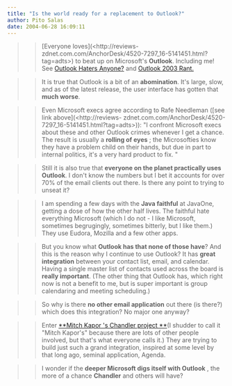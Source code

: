```yaml
---
title: "Is the world ready for a replacement to Outlook?"
author: Pito Salas
date: 2004-06-28 16:09:11
---
```


>>

>> [Everyone loves](<http://reviews-
zdnet.com.com/AnchorDesk/4520-7297_16-5141451.html?tag=adts>) to beat up on
Microsoft's **Outlook**. Including me! See [Outlook Haters
Anyone?](</weblogs/archives/000396.html>) and [Outlook 2003
Rant.](</weblogs/archives/000373.html>)

>>

>> It is true that Outlook is a bit of an **abomination**. It's large, slow,
and as of the latest release, the user interface has gotten that **much
worse**.

>>

>> Even Microsoft execs agree according to Rafe Needleman ([see link
above](<http://reviews-
zdnet.com.com/AnchorDesk/4520-7297_16-5141451.html?tag=adts>)): "I confront
Microsoft execs about these and other Outlook crimes whenever I get a chance.
The result is usually a **rolling of eyes** ; the Microsofties know they have
a problem child on their hands, but due in part to internal politics, it's a
very hard product to fix. "

>>

>> Still it is also true that **everyone on the planet practically uses
Outlook**. I don't know the numbers but I bet it accounts for over 70% of the
email clients out there. Is there any point to trying to unseat it?

>>

>> I am spending a few days with the **Java faithful** at JavaOne, getting a
dose of how the other half lives. The faithful hate everything Microsoft
(which I do not - I like Microsoft, sometimes begrugingly, sometimes bitterly,
but I like them.) They use Eudora, Mozilla and a few other apps.

>>

>> But you know what **Outlook has that none of those have**? And this is the
reason why I continue to use Outlook? It has **great integration** between
your contact list, email, and calendar. Having a single master list of
contacts used across the board is **really important**. (The other thing that
Outlook has, which right now is not a benefit to me, but is super important is
group calendaring and meeting scheduling.)

>>

>> So why is there **no other email application** out there (is there?) which
does this integration? No major one anyway?

>>

>> Enter [**Mitch Kapor 's Chandler project
**](<http://www.osafoundation.org/>)(I shudder to call it "Mitch Kapor's"
because there are lots of other people involved, but that's what everyone
calls it.) They are trying to build just such a grand integration, inspired at
some level by that long ago, seminal application, Agenda.

>>

>> I wonder if the **deeper Microsoft digs itself with Outlook** , the more of
a chance **Chandler** and others will have?


